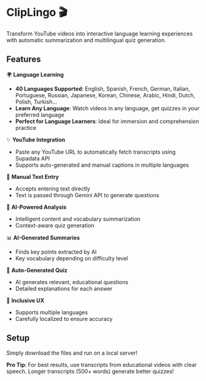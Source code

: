 # ClipLingo 🎬

Transform YouTube videos into interactive language learning experiences with automatic summarization and multilingual quiz generation.

## Features

🌍 **Language Learning**
- **40 Languages Supported**: English, Spanish, French, German, Italian, Portuguese, Russian, Japanese, Korean, Chinese, Arabic, Hindi, Dutch, Polish, Turkish...
- **Learn Any Language**: Watch videos in any language, get quizzes in your preferred language
- **Perfect for Language Learners**: Ideal for immersion and comprehension practice

✨ **YouTube Integration**
- Paste any YouTube URL to automatically fetch transcripts using Supadata API
- Supports auto-generated and manual captions in multiple languages

📝 **Manual Text Entry**
- Accepts entering text directly
- Text is passed through Gemini API to generate questions

🤖 **AI-Powered Analysis**
- Intelligent content and vocabulary summarization
- Context-aware quiz generation
  
📊 **AI-Generated Summaries**
- Finds key points extracted by AI
- Key vocabulary depending on difficulty level

🎯 **Auto-Generated Quiz**
- AI generates relevant, educational questions
- Detailed explanations for each answer

🎨 **Inclusive UX**
- Supports multiple languages
- Carefully localized to ensure accuracy

## Setup
Simply download the files and run on a local server!

**Pro Tip**: For best results, use transcripts from educational videos with clear speech. Longer transcripts (500+ words) generate better quizzes!

